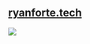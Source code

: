 ## [ryanforte.tech](https://ryanforte.tech)

![](https://leetcard.jacoblin.cool/rdforte?border=0&radius=20)

